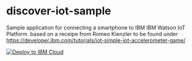 # discover-iot-sample

Sample application for connecting a smartphone to IBM IBM Watson IoT Platform.
based on a receipe from Romeo Kienzler to be found under
https://developer.ibm.com/tutorials/iot-simple-iot-accelerometer-game/

[![Deploy to IBM Cloud](https://cloud.ibm.com/deploy/button.png)](https://bluemix.net/deploy?repository=https://github.com/thomasrueter/discover-iot-sample-tr)
